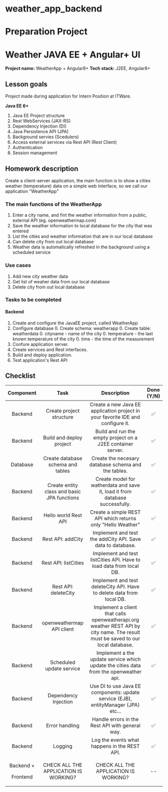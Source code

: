 # weather_app_backend

# **Preparation Project**
# **Weather JAVA EE + Angular+  UI**
**Project name:** WeatherApp + Angular8+
**Tech stack:** J2EE, Angular8+
## **Lesson goals**
Project made during application for Intern Position at ITWare.

**Java EE 6+**
1. Java EE Project structure
1. Rest WebServices (JAX-RS)
1. Dependency Injection (DI)
1. Java Persistence API (JPA)
1. Background servies (Scedulers)
1. Access external services via Rest API (Rest Client)
1. Authentication
1. Session management

## **Homework description**
Create a client-server application, the main function is to show a cities weather (temperature) data on a simple web interface, so we call our application "WeatherApp"

### **The main functions of the WeatherApp**
1. Enter a city name, and fint the weather information from a public, external API (eg. openweathermap.com)
1. Save the weather information to local database for the city that was entered
1. List the cities and weather information that are in our local database
1. Can delete city from out local database
1. Weather data is automatically refreshed in the background using a scheduled service

### **Use cases**
1. Add new city weather data
1. Get list of weaher data from our local database
1. Delete city from out local database

### **Tasks to be completed**
#### **Backend**
1. Create and configure the JavaEE project, called WeatherApp
1. Configure database 
   0. Create schema: weatherapp
   0. Create table: weatherdata 
      0. cityname - name of the city
      0. temperature - the last known temperature of the city
      0. time - the time of the measurement
1. Confure application server.
1. Create services and Rest interfaces.
1. Build and deploy application.
1. Test application's Rest API


## **Checklist**

|**Component**|**Task**|**Description**|**Done (Y/N)**|
| :-: | :-: | :-: | :-: |
|Backend|Create project structure|Create a new Java EE application project in your favorite IDE and configure it.|:white_check_mark:|
|Backend|Build and deploy project|Build and run the empty project on a J2EE container server.|:white_check_mark:|
|Database|Create database schema and tables|Create the necesary database schema and the tables.|:white_check_mark:|
|Backend|Create entity class and basic JPA functions|Create model for watherdata and save it, load it from database successfully.|:white_check_mark:|
|Backend|Hello world Rest API|Create a simple REST API which returns only "Hello Weather"|:white_check_mark:|
|Backend|Rest API: addCity|Implement and test the addCity API. Save data to database.|:white_check_mark:|
|Backend|Rest API: listCities|Implement and test listCities API. Have to load data from local DB.|:white_check_mark:|
|Backend|Rest API: deleteCity|Implement and test deleteCity API. Have to delete data from local DB.|:white_check_mark:|
|Backend|openweathermap API client|Implement a client that calls openweatherapi.org weather REST API by city name. The result must be saved to our local database.|:white_check_mark:|
|Backend|Scheduled update service|Implement a the update service which update the cities data from the openweather api.|:white_check_mark:|
|Backend|Dependency Injection|Use DI to use Java EE components: update service (EJB), entityManager (JPA) etc...|:white_check_mark:|
|Backend|Error handling|Handle errors in the Rest API with general way.|:white_check_mark:|
|Backend|Logging|Log the events what happens in the REST API.|:white_check_mark:|
|<p>Backend +</p><p>Frontend</p>|CHECK ALL THE APPLICATION IS WORKING?|CHECK ALL THE APPLICATION IS WORKING?|--|